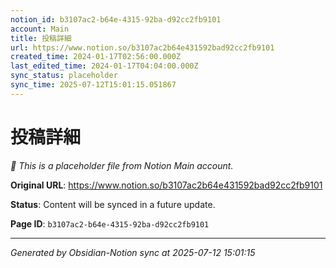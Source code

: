 ```yaml
---
notion_id: b3107ac2-b64e-4315-92ba-d92cc2fb9101
account: Main
title: 投稿詳細
url: https://www.notion.so/b3107ac2b64e431592bad92cc2fb9101
created_time: 2024-01-17T02:56:00.000Z
last_edited_time: 2024-01-17T04:04:00.000Z
sync_status: placeholder
sync_time: 2025-07-12T15:01:15.051867
---
```


# 投稿詳細

*🔄 This is a placeholder file from Notion Main account.*

**Original URL**: https://www.notion.so/b3107ac2b64e431592bad92cc2fb9101

**Status**: Content will be synced in a future update.

**Page ID**: `b3107ac2-b64e-4315-92ba-d92cc2fb9101`

---

*Generated by Obsidian-Notion sync at 2025-07-12 15:01:15*
